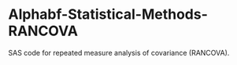 # Alphabf-Statistical-Methods-RANCOVA
SAS code for repeated measure analysis of covariance (RANCOVA).
